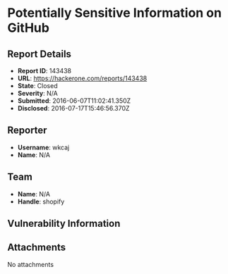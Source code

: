 # Potentially Sensitive Information on GitHub

## Report Details
- **Report ID**: 143438
- **URL**: https://hackerone.com/reports/143438
- **State**: Closed
- **Severity**: N/A
- **Submitted**: 2016-06-07T11:02:41.350Z
- **Disclosed**: 2016-07-17T15:46:56.370Z

## Reporter
- **Username**: wkcaj
- **Name**: N/A

## Team
- **Name**: N/A
- **Handle**: shopify

## Vulnerability Information


## Attachments
No attachments
